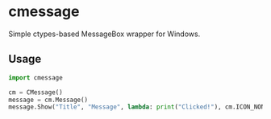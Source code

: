 # cmessage

Simple ctypes-based MessageBox wrapper for Windows.

## Usage

```python
import cmessage

cm = CMessage()
message = cm.Message()
message.Show("Title", "Message", lambda: print("Clicked!"), cm.ICON_NONE)
